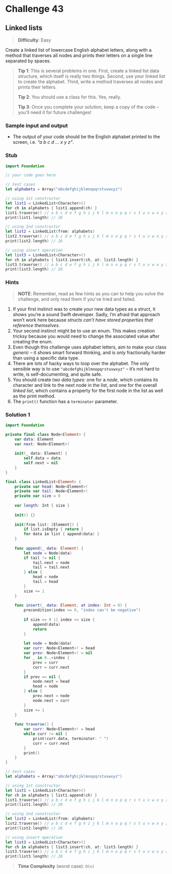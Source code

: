# Challenge 43

## Linked lists

> **Difficulty**: Easy

Create a linked list of lowercase English alphabet letters, along with a method that traverses all nodes and prints their letters on a single line separated by spaces.

> **Tip 1**: This is several problems in one. First, create a linked list data structure, which itself is really two things. Second, use your linked list to create the alphabet. Third, write a method traverses all nodes and prints their letters.
>
> **Tip 2**: You should use a class for this. Yes, really.
>
> **Tip 3**: Once you complete your solution, keep a copy of the code – you’ll need it for future challenges!

### Sample input and output

- The output of your code should be the English alphabet printed to the screen, i.e. *“a b c d … x y z”*.

### Stub

``` swift
import Foundation

// your code goes here

// test cases
let alphabets = Array("abcdefghijklmnopqrstuvwxyz")

// using 1st constructor
let list1 = LinkedList<Character>()
for ch in alphabets { list1.append(ch) }
list1.traverse() // a b c d e f g h i j k l m n o p q r s t u v w x y z 
print(list1.length) // 26

// using 2nd constructor
let list2 = LinkedList(from: alphabets)
list2.traverse() // a b c d e f g h i j k l m n o p q r s t u v w x y z 
print(list2.length) // 26

// using insert operation
let list3 = LinkedList<Character>()
for ch in alphabets { list3.insert(ch, at: list3.length) }
list3.traverse() // a b c d e f g h i j k l m n o p q r s t u v w x y z 
print(list3.length) // 26
```

### Hints

> **NOTE**: Remember, read as few hints as you can to help you solve the challenge, and only read them if you’ve tried and failed.

1. If your first instinct was to create your new data types as a struct, it shows you’re a sound Swift developer. Sadly, I’m afraid that approach won’t work here because *structs can’t have stored properties that reference themselves*.
2. Your second instinct might be to use an enum. This makes creation tricksy because you would need to change the associated value after creating the enum.
3. Even though this challenge uses alphabet letters, aim to make your class *generic* – it shows smart forward thinking, and is only fractionally harder than using a specific data type.
4. There are lots of hacky ways to loop over the alphabet. The only sensible way is to use `"abcdefghijklmnopqrstuvwxyz"` – it’s not hard to write, is self-documenting, and quite safe.
5. You should create *two data types*: one for a *node*, which contains its character and link to the next node in the list, and one for the overall *linked list*, which contains a property for the first node in the list as well as the print method.
6. The `print()` function has a `terminator` parameter.

### Solution 1

``` swift
import Foundation

private final class Node<Element> {
    var data: Element
    var next: Node<Element>!
    
    init(_ data: Element) {
        self.data = data
        self.next = nil
    }
}

final class LinkedList<Element> {
    private var head: Node<Element>!
    private var tail: Node<Element>!
    private var size = 0
    
    var length: Int { size }
    
    init() {}
    
    init(from list: [Element]) {
        if list.isEmpty { return }
        for data in list { append(data) } 
    }
    
    func append(_ data: Element) {
        let node = Node(data)
        if tail != nil {
            tail.next = node
            tail = tail.next
        } else {
            head = node
            tail = head
        }
        size += 1
    }
    
    func insert(_ data: Element, at index: Int = 0) {
        precondition(index >= 0, "index can't be negative")
    
        if size == 0 || index >= size {
            append(data) 
            return
        }
        
        let node = Node(data)
        var curr: Node<Element>! = head
        var prev: Node<Element>! = nil
        for _ in 0..<index {
            prev = curr
            curr = curr.next 
        }
        if prev == nil {
            node.next = head
            head = node
        } else {
            prev.next = node
            node.next = curr
        }
        size += 1
    }
    
    func traverse() {
        var curr: Node<Element>! = head
        while curr != nil {
            print(curr.data, terminator: " ")
            curr = curr.next
        }
        print()
    }
}

// test cases
let alphabets = Array("abcdefghijklmnopqrstuvwxyz")

// using 1st constructor
let list1 = LinkedList<Character>()
for ch in alphabets { list1.append(ch) }
list1.traverse() // a b c d e f g h i j k l m n o p q r s t u v w x y z 
print(list1.length) // 26

// using 2nd constructor
let list2 = LinkedList(from: alphabets)
list2.traverse() // a b c d e f g h i j k l m n o p q r s t u v w x y z 
print(list2.length) // 26

// using insert operation
let list3 = LinkedList<Character>()
for ch in alphabets { list3.insert(ch, at: list3.length) }
list3.traverse() // a b c d e f g h i j k l m n o p q r s t u v w x y z 
print(list3.length) // 26
```

> **Time Complexity** (worst case): `O(n)`
